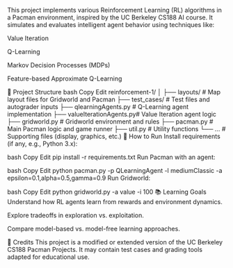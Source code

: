 This project implements various Reinforcement Learning (RL) algorithms in a Pacman environment, inspired by the UC Berkeley CS188 AI course. It simulates and evaluates intelligent agent behavior using techniques like:

Value Iteration

Q-Learning

Markov Decision Processes (MDPs)

Feature-based Approximate Q-Learning

📁 Project Structure
bash
Copy
Edit
reinforcement-1/
│
├── layouts/               # Map layout files for Gridworld and Pacman
├── test_cases/            # Test files and autograder inputs
├── qlearningAgents.py     # Q-Learning agent implementation
├── valueIterationAgents.py# Value Iteration agent logic
├── gridworld.py           # Gridworld environment and rules
├── pacman.py              # Main Pacman logic and game runner
├── util.py                # Utility functions
└── ...                    # Supporting files (display, graphics, etc.)
🧪 How to Run
Install requirements (if any, e.g., Python 3.x):

bash
Copy
Edit
pip install -r requirements.txt
Run Pacman with an agent:

bash
Copy
Edit
python pacman.py -p QLearningAgent -l mediumClassic -a epsilon=0.1,alpha=0.5,gamma=0.9
Run Gridworld:

bash
Copy
Edit
python gridworld.py -a value -i 100
📚 Learning Goals
Understand how RL agents learn from rewards and environment dynamics.

Explore tradeoffs in exploration vs. exploitation.

Compare model-based vs. model-free learning approaches.

📌 Credits
This project is a modified or extended version of the UC Berkeley CS188 Pacman Projects. It may contain test cases and grading tools adapted for educational use.
